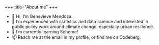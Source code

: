 +++
title="About me"
+++

- 👋 Hi, I’m Genevieve Mendoza.
- 👀 I’m experienced with statistics and data science and interested in public policy work around climate change, especially urban resilience.
- 🌱 I’m currently learning Scheme!
- 📫 Reach me at the email in my profile, or find me on Codeberg.

